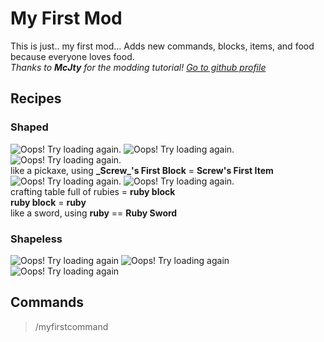 # My First Mod
This is just.. my first mod... Adds new commands, blocks, items, and food because everyone loves food.  
*Thanks to **McJty** for the modding tutorial! [Go to github profile](https://github.com/McJty "McJty's github profile")*

## Recipes

### Shaped
![Oops! Try loading again.](http://minecraftrecipedesigner.com/creations/235562.png "Basketball")
![Oops! Try loading again.](http://minecraftrecipedesigner.com/creations/235563.png "Cactus Sword")
![Oops! Try loading again.](http://minecraftrecipedesigner.com/creations/235564.png "_Screw_'s First Block")  
like a pickaxe, using **\_Screw\_'s First Block** = **Screw's First Item**  
![Oops! Try loading again.](http://minecraftrecipedesigner.com/creations/235565.png "Pizza")
![Oops! Try loading again.](http://minecraftrecipedesigner.com/creations/235568.png "Popcorn")  
crafting table full of rubies = **ruby block**  
**ruby block** = **ruby**  
like a sword, using **ruby** == **Ruby Sword**

### Shapeless
![Oops! Try loading again](http://minecraftrecipedesigner.com/creations/235569.png "Donation Box")
![Oops! Try loading again](http://minecraftrecipedesigner.com/creations/235570.png "Spaghetti in a Bowl 1")
![Oops! Try loading again](http://minecraftrecipedesigner.com/creations/235571.png "Spaghetti in a Bowl 2")

## Commands
> /myfirstcommand <appended>
